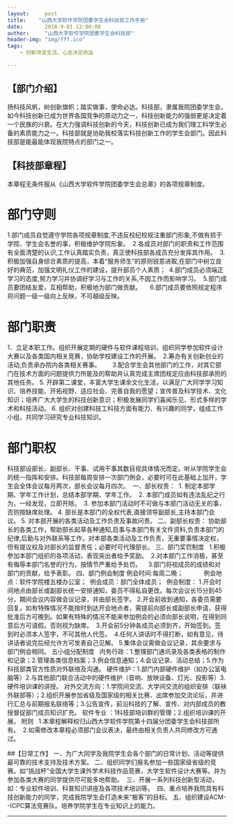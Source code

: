 ```yaml
---
layout:     post
title:    "山西大学软件学院团委学生会科技部工作手册"
date:       2018-9-01 12:00:00
author:     "山西大学软件学院团委学生会科技部"
header-img: "img/fff.ico"
tags:
    - 创新改变生活，心态决定命运

---
```


## 【部门介绍】
   扬科技风帆，树创新旗帜；踏实做事，使命必达。科技部，隶属我院团委学生会。如今科技创新已成为世界各国竞争的原动力之一，科技创新能力的强弱更是决定着一个民族的兴衰。在大力强调科技创新的今天，科技创新已成为我们理工科学生必备的素质能力之一。科技部就是协助我校落实科技创新工作的学生会部门。因此科技部是能最能体现我院特点的部门之一。

## 【科技部章程】
本章程无条件服从《山西大学软件学院团委学生会总章》的各项规章制度。

# 部门守则
   1.部门成员自觉遵守学院各项规章制度,不违反校纪校规注重部门形象,不做有损于学院、学生会名誉的事，积极维护学院形象。 
   2.各成员对部门的职责和工作范围有全面清楚的认识,工作认真踏实负责，真正使科技部各成员充分发挥其作用。 
   3.积极加强自身综合素质的提高，本着“服务师生”的原则锐意进取,在部门中树立良好的典范，加强文明礼仪工作的建设，提升部员个人素质； 
   4.部门成员必须端正学习的态度,努力学习并协调好学习与工作的关系,不因工作而影响学习。 
   5.部门成员要团结友爱，互相帮助，积极地为部门做贡献。    
   6.部门成员要依照规定程序将问题一级一级向上反映，不可越级反映。
# 部门职责  
1．立足本职工作。组织开展定期的硬件与软件课程培训，组织同学参加软件设计大赛以及各类国内相关竞赛，协助学校建设工作的开展。 
2.筹办有关创新创业的活动,负责承办院内各类相关赛事。      
3.配合学生会其他部门的工作，对其它部门在技术方面的问题提供力所能及的帮助并认真完成主席团规定应由科技部承担的其他任务。
5. 开辟第二课堂，丰富大学生课余文化生活，以满足广大同学学习知识、培养技能、开拓视野、适应社会、完善自我的愿望；宣传普及科学技术、文化知识；培养广大大学生的科技创新意识；积极发展同学们喜闻乐见、形式多样的学术和科技活动。
6. 组织对创建科技工科技方面有能力、有兴趣的同学，组成工作小组，共同学习研究专业科技知识。  
# 部门职权  
  科技部设部长、副部长、干事、试用干事其数目视具体情况而定。听从学院学生会的统一指挥和安排。科技部每周安排一次部门例会，必要时可在此基础上加开，学生会全体会议每月两次，部长会议每月四次。 
   一、部长权责： 
    1. 制定本部学期、学年工作计划，总结本部学期、学年工作。 
    2. 本部门成员如有违法乱纪之行为，一经发现，立即开除。 
    3. 参加本部门活动时不可做与本部门活动无关的事，否则按缺席处理。
    4. 部长是本部门的全权代表,直接领导副部长,主持本部门会议。
    5. 对本部开展的各类活动及工作负责及事故问责。
   二、副部长权责：
      协助部长的各类工作，帮助部长起草各种通知,启事与本部门有关文件资料,负责本部门的纪律,后勤与对外联系等工作，对本部各类活动及工作负责，无重要事情决定权，但有提议权及对部长的监督责任；必要时可代理部长。
   三、部门奖罚制度  
   1.积极参加本部门组织的各项活动，表现突出者给予奖励。 
   2.对本部门工作消极，甚至有侮辱本部门名誉的行为，按情节严重给予处罚。   
   3.部门将视成员的成绩和对部门的贡献，给予表彰。
   四、部门例会制度
   例会时间:每周二晚；           
   例会地点：软件学院楼五楼办公室； 
   例会成员：部门全体成员； 
   例会制度：
   1.开会时间地点由部长或副部长统一安排通知，委员不得私自更改。每次会议长15分到45分，期间会议内容做会议记录，并由部长签字。
   2.开会前收到通知，各委员需要回复。如有特殊情况不能按时到达开会地点者，需提前向部长或副部长申请，获得批准后方可晚到。如果有特殊的情况不能来参加例会的必须向部长说明，在得到同意后方可请假。否则视为缺席。 
   3.开会前5分钟各成员必须到齐，开始签到。签到时必须本人签字，不可其他人代签。 
   4.任何人讲话时不得打断，如有意见，待讲话者说完后经允许方可发表自己见解。
   5.集体会议需做会议记录，其余要求与部门例会相同。
   五小组分配制度  
   内务行政：1.整理部门通讯录及各类表格的制作和记录；2.管理各类信息档案；3.例会信息通知；4.会议记录、活动总结；5.作为科技部类官方性质对外联络及沟通。
   硬件维护：1.部门内部硬件维护（如办公室电脑等）2.与其他部门联合活动中的硬件维护（音响、放映设备、灯光、投影等）3.硬件培训课的讲授。
   对外交流方向：1.学院间交流、大学间交流的组织安排（联袂外联部等）；2.组织开展参加省级及国家级的相关比赛、出席参加交流论坛，并进行汇总与前期报名联络等；3.公告宣传，前沿科技的了解、宣传、对内部成员的教授督促部门成员知识扩充。
   软件专业 ：1科技部培训群的管理；2.组织培训课的开展。
附则  
1.本章程解释权归山西大学软件学院第十四届分团委学生会科技部所有。 
2.如需修改本章程必须部门会议表决，最终由相关负责人共同修改方可通过。  

##【日常工作】
一、为广大同学及我院学生会各个部门的日常计划、活动等提供最可靠的技术支持及技术方案。
二、组织同学们报名参加一些国家级省级的竞赛。如“挑战杯”全国大学生课外学术科技作品竞赛，大学生软件设计大赛等。并为参加各类大赛的同学提供尽可能多地帮助。 
三、开展一系列科技创新型活动，如：专业软件培训、科普知识讲座及各项技术培训等。 
四、重点培养我院具有科技创新能力的同学，完成我院学生会打造未来“极客”的目标。
五、组织建设ACM--ICPC算法竞赛队。培养学院学生在专业知识上的能力。


---